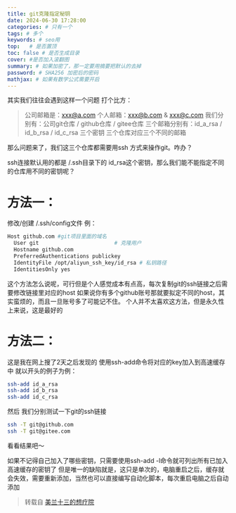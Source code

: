 ```yaml
---
title: git克隆指定秘钥
date: 2024-06-30 17:28:00
categories: # 只有一个
tags: # 多个
keywords: # seo用
top:   # 是否置顶
toc: false # 是否生成目录
cover: #是否加入滚翻图
summary: # 如果加密了，那一定要用摘要把默认的去掉
password: # SHA256 加密后的密码
mathjax: # 如果有数学公式需要开启
---
```


其实我们往往会遇到这样一个问题
打个比方：
> 公司邮箱是：xxx@a.com
个人邮箱：xxx@b.com & xxx@c.com
我们分别有：公司git仓库 / github仓库 / gitee仓库
三个邮箱分别有：id_a_rsa / id_b_rsa / id_c_rsa 三个密钥
三个仓库对应三个不同的邮箱

那么问题来了，我们这三个仓库都需要用ssh 方式来操作git。咋办？

ssh连接默认用的都是 /.ssh目录下的 id_rsa这个密钥，那么我们能不能指定不同的仓库用不同的密钥呢？

# 方法一：
修改/创建 /.ssh/config文件
例：
``` bash
Host github.com #git项目里面的域名
  User git                        # 克隆用户
  Hostname github.com
  PreferredAuthentications publickey
  IdentityFile /opt/aliyun_ssh_key/id_rsa # 私钥路径
  IdentitiesOnly yes
```
这个方法怎么说呢，可行但是个人感觉成本有点高，每次复制git的ssh链接之后需要修改链接里对应的host
如果说你有多个github账号那就要拟定不同的host，其实蛮烦的，而且一旦账号多了可能记不住。
个人并不太喜欢这方法，但是永久性上来说，这是最好的

# 方法二：
这是我在网上搜了2天之后发现的
使用ssh-add命令将对应的key加入到高速缓存中
就以开头的例子为例：
```bash
ssh-add id_a_rsa
ssh-add id_b_rsa
ssh-add id_c_rsa
```
然后 我们分别测试一下git的ssh链接
```bash
ssh -T git@github.com
ssh -T git@gitee.com
```
看看结果吧～

如果不记得自己加入了哪些密钥，只需要使用ssh-add -l命令就可列出所有已加入高速缓存的密钥了
但是唯一的缺陷就是，这只是单次的，电脑重启之后，缓存就会失效，需要重新添加，当然也可以直接编写自动化脚本，每次重启电脑之后自动添加

> 转载自 [美兰十三的想疗院](https://lunashu.org/git-clone-ssh-key/)